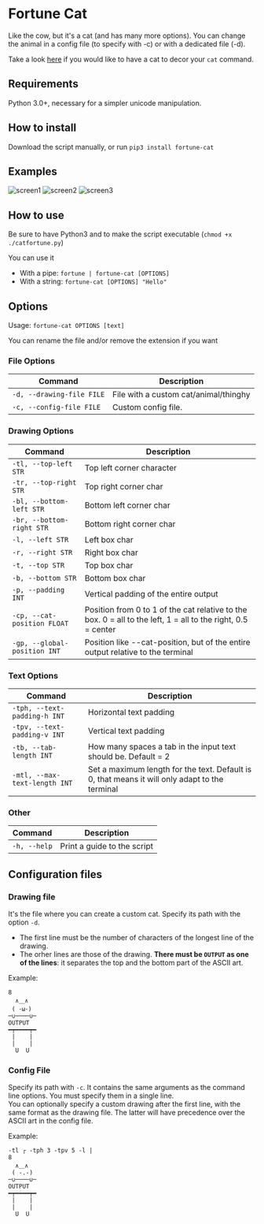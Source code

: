 # Fortune Cat

Like the cow, but it's a cat (and has many more options). You can change the animal in a config file (to specify with -c) or with a dedicated file (-d).  
  
Take a look [here](https://github.com/GuidoFe/bashCatWithKitten) if you would like to have a cat to decor your `cat` command.
## Requirements

Python 3.0+, necessary for a simpler unicode manipulation.

## How to install

Download the script manually, or run `pip3 install fortune-cat`

## Examples

![screen1](https://raw.githubusercontent.com/GuidoFe/fortune-cat/main/screen1.png)
![screen2](https://github.com/GuidoFe/fortune-cat/blob/main/screen2.png)
![screen3](https://raw.githubusercontent.com/GuidoFe/fortune-cat/main/screen3.png)

## How to use

Be sure to have Python3 and to make the script executable (`chmod +x ./catfortune.py`)

You can use it
* With a pipe: `fortune | fortune-cat [OPTIONS]`
* With a string: `fortune-cat [OPTIONS] "Hello"`

## Options

Usage: `fortune-cat OPTIONS [text]`

You can rename the file and/or remove the extension if you want

### File Options

| Command                   | Description                                  |
|---------------------------|----------------------------------------------|
| `-d, --drawing-file FILE` | File with a custom cat/animal/thinghy        |
| `-c, --config-file FILE`  | Custom config file.                          |

### Drawing Options

| Command                     | Description                                                                                                  |
|-----------------------------|--------------------------------------------------------------------------------------------------------------|
| `-tl, --top-left STR`       | Top left corner character                                                                                    |
| `-tr, --top-right STR`      | Top right corner char                                                                                        |
| `-bl, --bottom-left STR`    | Bottom left corner char                                                                                      |
| `-br, --bottom-right STR`   | Bottom right corner char                                                                                     |
| `-l, --left STR`            | Left box char                                                                                                |
| `-r, --right STR`           | Right box char                                                                                               |
| `-t, --top STR`             | Top box char                                                                                                 |
| `-b, --bottom STR`          | Bottom box char                                                                                              |
| `-p, --padding INT`         | Vertical padding of the entire output                                                                        |
| `-cp, --cat-position FLOAT` | Position from 0 to 1 of the cat relative to the box. 0 = all to the left, 1 = all to the right, 0.5 = center |  
| `-gp, --global-position INT`| Position like --cat-position, but of the entire output relative to the terminal   

### Text Options

| Command                       | Description                                                                                    |
|-------------------------------|------------------------------------------------------------------------------------------------|
| `-tph, --text-padding-h INT`  | Horizontal text padding                                                                        |
| `-tpv, --text-padding-v INT`  | Vertical text padding                                                                          |
| `-tb, --tab-length INT`       | How many spaces a tab in the input text should be. Default = 2                                 |
| `-mtl, --max-text-length INT` | Set a maximum length for the text. Default is 0, that means it will only adapt to the terminal |
                        
### Other

| Command           | Description                   |
|-------------------|-------------------------------|
| `-h, --help`      | Print a guide to the script   |


## Configuration files

### Drawing file

It's the file where you can create a custom cat. Specify its path with the option `-d`.  

- The first line must be the number of characters of the longest line of the drawing.
- The orher lines are those of the drawing. **There must be `OUTPUT` as one of the lines**: it separates the top and the bottom part of the ASCII art.

Example:

```
8
  ∧＿∧
 ( ･ω･)
─∪────∪─
OUTPUT
━┯━━━━┯━
 |    |
 |    |
  U  U
```

### Config File

Specify its path with `-c`. It contains the same arguments as the command line options. You must specify them in a single line.  
You can optionally specify a custom drawing after the first line, with the same format as the drawing file. The latter will have precedence over the ASCII art in the config file.

Example:
```
-tl ┌ -tph 3 -tpv 5 -l |
8
  ∧＿∧
 ( -.-)
─∪────∪─
OUTPUT
━┯━━━━┯━
 |    |
 |    |
  U  U
```
